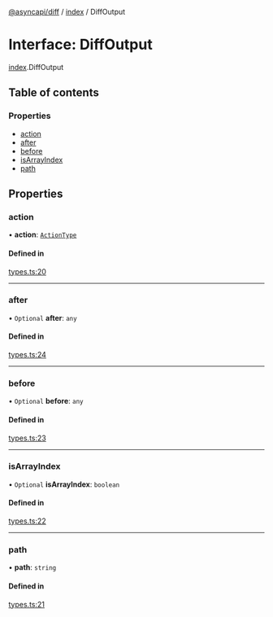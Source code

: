 [@asyncapi/diff](../README.md) / [index](../modules/index.md) / DiffOutput

# Interface: DiffOutput

[index](../modules/index.md).DiffOutput

## Table of contents

### Properties

- [action](index.DiffOutput.md#action)
- [after](index.DiffOutput.md#after)
- [before](index.DiffOutput.md#before)
- [isArrayIndex](index.DiffOutput.md#isarrayindex)
- [path](index.DiffOutput.md#path)

## Properties

### action

• **action**: [`ActionType`](../modules/index.md#actiontype)

#### Defined in

[types.ts:20](https://github.com/asyncapi/diff/blob/756921c/src/types.ts#L20)

___

### after

• `Optional` **after**: `any`

#### Defined in

[types.ts:24](https://github.com/asyncapi/diff/blob/756921c/src/types.ts#L24)

___

### before

• `Optional` **before**: `any`

#### Defined in

[types.ts:23](https://github.com/asyncapi/diff/blob/756921c/src/types.ts#L23)

___

### isArrayIndex

• `Optional` **isArrayIndex**: `boolean`

#### Defined in

[types.ts:22](https://github.com/asyncapi/diff/blob/756921c/src/types.ts#L22)

___

### path

• **path**: `string`

#### Defined in

[types.ts:21](https://github.com/asyncapi/diff/blob/756921c/src/types.ts#L21)
